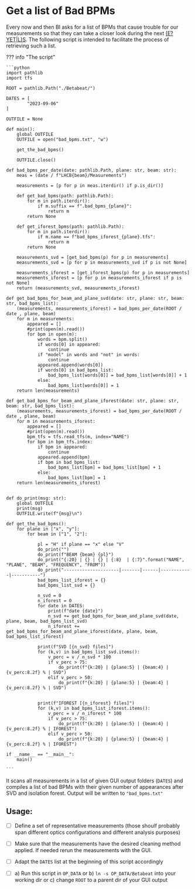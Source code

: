 # Get a list of Bad BPMs

Every now and then BI asks for a list of BPMs that cause trouble for our measurements so that they can take a closer look during the next [(E?YET|L)S](https://regex101.com/r/ShN5hC/3).
The following script is intended to facilitate the process of retrieving such a list.

??? info "The script"

    ```python
    import pathlib
    import tfs

    ROOT = pathlib.Path("./Betabeat/")

    DATES = [
            "2023-09-06"
    ]

    OUTFILE = None

    def main():
        global OUTFILE
        OUTFILE = open("bad_bpms.txt", "w")

        get_the_bad_bpms()

        OUTFILE.close()

    def bad_bpms_per_date(date: pathlib.Path, plane: str, beam: str):
        meas = (date / f"LHCB{beam}/Measurements")

        measurements = [p for p in meas.iterdir() if p.is_dir()]

        def get_bad_bpms(path: pathlib.Path):
            for m in path.iterdir():
                if m.suffix == f".bad_bpms_{plane}":
                    return m
            return None

        def get_iforest_bpms(path: pathlib.Path):
            for m in path.iterdir():
                if m.name == f"bad_bpms_iforest_{plane}.tfs":
                    return m
            return None

        measurements_svd = [get_bad_bpms(p) for p in measurements]
        measurements_svd = [p for p in measurements_svd if p is not None]

        measurements_iforest = [get_iforest_bpms(p) for p in measurements]
        measurements_iforest = [p for p in measurements_iforest if p is not None]
        return (measurements_svd, measurements_iforest)

    def get_bad_bpms_for_beam_and_plane_svd(date: str, plane: str, beam: str, bad_bpms_list):
        (measurements, measurements_iforest) = bad_bpms_per_date(ROOT / date , plane, beam)
        for m in measurements:
            appeared = []
            #print(open(m).read())
            for bpm in open(m):
                words = bpm.split()
                if words[0] in appeared:
                    continue
                if "model" in words and "not" in words:
                    continue
                appeared.append(words[0])
                if words[0] in bad_bpms_list:
                    bad_bpms_list[words[0]] = bad_bpms_list[words[0]] + 1
                else:
                    bad_bpms_list[words[0]] = 1
        return len(measurements)

    def get_bad_bpms_for_beam_and_plane_iforest(date: str, plane: str, beam: str, bad_bpms_list):
        (measurements, measurements_iforest) = bad_bpms_per_date(ROOT / date , plane, beam)
        for m in measurements_iforest:
            appeared = []
            #print(open(m).read())
            bpm_tfs = tfs.read_tfs(m, index="NAME")
            for bpm in bpm_tfs.index:
                if bpm in appeared:
                    continue
                appeared.append(bpm)
                if bpm in bad_bpms_list:
                    bad_bpms_list[bpm] = bad_bpms_list[bpm] + 1
                else:
                    bad_bpms_list[bpm] = 1
        return len(measurements_iforest)


    def do_print(msg: str):
        global OUTFILE
        print(msg)
        OUTFILE.write(f"{msg}\n")

    def get_the_bad_bpms():
        for plane in ["x", "y"]:
            for beam in ["1", "2"]:

                pl = "H" if plane == "x" else "V"
                do_print("")
                do_print(f"BEAM {beam} {pl}")
                do_print("{:20} | {} | {} | {:8}  | {:7}".format("NAME", "PLANE", "BEAM", "FREQUENCY", "FROM"))
                do_print("---------------------|-------|------|------------|-----------")
                bad_bpms_list_iforest = {}
                bad_bpms_list_svd = {}

                n_svd = 0
                n_iforest = 0
                for date in DATES:
                    print(f"date {date}")
                    n_svd += get_bad_bpms_for_beam_and_plane_svd(date, plane, beam, bad_bpms_list_svd)
                    n_iforest += get_bad_bpms_for_beam_and_plane_iforest(date, plane, beam, bad_bpms_list_iforest)

                print(f"SVD [{n_svd} files]")
                for (k,v) in bad_bpms_list_svd.items():
                    v_perc = v / n_svd * 100
                    if v_perc > 75:
                        do_print(f"{k:20} | {plane:5} | {beam:4} | {v_perc:8.2f} % | SVD")
                    elif v_perc > 50:
                        do_print(f"{k:20} | {plane:5} | {beam:4} | {v_perc:8.2f} % | SVD")


                print(f"IFOREST [{n_iforest} files]")
                for (k,v) in bad_bpms_list_iforest.items():
                    v_perc = v / n_iforest * 100
                    if v_perc > 75:
                        do_print(f"{k:20} | {plane:5} | {beam:4} | {v_perc:8.2f} % | IFOREST")
                    elif v_perc > 50:
                        do_print(f"{k:20} | {plane:5} | {beam:4} | {v_perc:8.2f} % | IFOREST")

    if __name__ == "__main__":
        main()

    ```

It scans all measurements in a list of given GUI output folders (`DATES`) and compiles a list of bad BPMs with their given number of appearances after SVD and isolation forest.
Output will be written to `"bad_bpms.txt"`

## Usage:
- [ ] Define a set of representative measurements (those shoulf probably span different optics configurations and different analysis purposes)
- [ ] Make sure that the measurements have the desired cleaning method applied.
      If needed rerun the measurements with the GUI.
- [ ] Adapt the `DATES` list at the beginning of this script accordingly
- [ ] a) Run this script in `OP_DATA` or
      b) `ln -s OP_DATA/Betabeat` into your working dir or
      c) change `ROOT` to a parent dir of your GUI output

